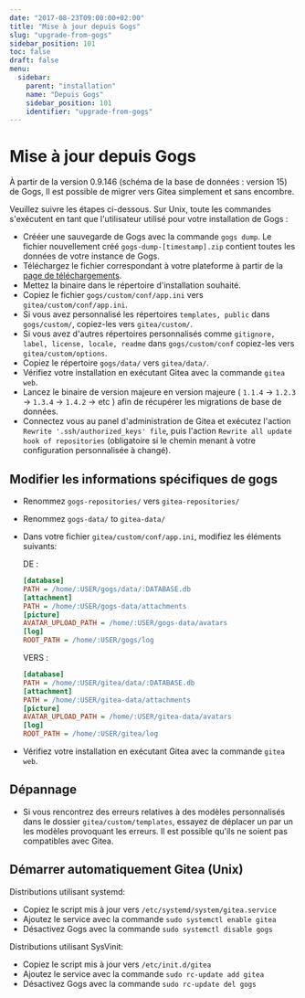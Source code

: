 ```yaml
---
date: "2017-08-23T09:00:00+02:00"
title: "Mise à jour depuis Gogs"
slug: "upgrade-from-gogs"
sidebar_position: 101
toc: false
draft: false
menu:
  sidebar:
    parent: "installation"
    name: "Depuis Gogs"
    sidebar_position: 101
    identifier: "upgrade-from-gogs"
---
```


# Mise à jour depuis Gogs

À partir de la version 0.9.146 (schéma de la base de données : version 15) de Gogs, Il est possible de migrer vers Gitea simplement et sans encombre.

Veuillez suivre les étapes ci-dessous. Sur Unix, toute les commandes s'exécutent en tant que l'utilisateur utilisé pour votre installation de Gogs :

* Crééer une sauvegarde de Gogs avec la commande `gogs dump`. Le fichier nouvellement créé `gogs-dump-[timestamp].zip` contient toutes les données de votre instance de Gogs.
* Téléchargez le fichier correspondant à votre plateforme à partir de la [page de téléchargements](https://dl.gitea.io/gitea).
* Mettez la binaire dans le répertoire d'installation souhaité.
* Copiez le fichier `gogs/custom/conf/app.ini` vers `gitea/custom/conf/app.ini`.
* Si vous avez personnalisé les répertoires `templates, public` dans `gogs/custom/`, copiez-les vers `gitea/custom/`.
* Si vous avez d'autres répertoires personnalisés comme `gitignore, label, license, locale, readme` dans `gogs/custom/conf` copiez-les vers `gitea/custom/options`.
* Copiez le répertoire `gogs/data/` vers `gitea/data/`.
* Vérifiez votre installation en exécutant Gitea avec la commande `gitea web`.
* Lancez le binaire de version majeure en version majeure ( `1.1.4` → `1.2.3` → `1.3.4` → `1.4.2` →  etc ) afin de récupérer les migrations de base de données.
* Connectez vous au panel d'administration de Gitea et exécutez l'action `Rewrite '.ssh/authorized_keys' file`, puis l'action `Rewrite all update hook of repositories` (obligatoire si le chemin menant à votre configuration personnalisée à changé).

## Modifier les informations spécifiques de gogs

* Renommez `gogs-repositories/` vers `gitea-repositories/`
* Renommez `gogs-data/` to `gitea-data/`
* Dans votre fichier `gitea/custom/conf/app.ini`, modifiez les éléments suivants:

  DE :

  ```ini
  [database]
  PATH = /home/:USER/gogs/data/:DATABASE.db
  [attachment]
  PATH = /home/:USER/gogs-data/attachments
  [picture]
  AVATAR_UPLOAD_PATH = /home/:USER/gogs-data/avatars
  [log]
  ROOT_PATH = /home/:USER/gogs/log
  ```

  VERS :

  ```ini
  [database]
  PATH = /home/:USER/gitea/data/:DATABASE.db
  [attachment]
  PATH = /home/:USER/gitea-data/attachments
  [picture]
  AVATAR_UPLOAD_PATH = /home/:USER/gitea-data/avatars
  [log]
  ROOT_PATH = /home/:USER/gitea/log
  ```

* Vérifiez votre installation en exécutant Gitea avec la commande `gitea web`.

## Dépannage

* Si vous rencontrez des erreurs relatives à des modèles personnalisés dans le dossier `gitea/custom/templates`, essayez de déplacer un par un les modèles provoquant les erreurs. Il est possible qu'ils ne soient pas compatibles avec Gitea.

## Démarrer automatiquement Gitea (Unix)

Distributions utilisant systemd:

* Copiez le script mis à jour vers `/etc/systemd/system/gitea.service`
* Ajoutez le service avec la commande `sudo systemctl enable gitea`
* Désactivez Gogs avec la commande `sudo systemctl disable gogs`

Distributions utilisant SysVinit:

* Copiez le script mis à jour vers `/etc/init.d/gitea`
* Ajoutez le service avec la commande `sudo rc-update add gitea`
* Désactivez Gogs avec la commande `sudo rc-update del gogs`
